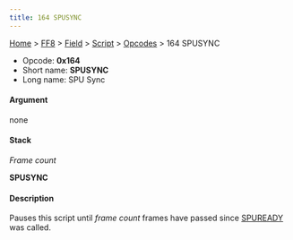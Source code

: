 ```yaml
---
title: 164 SPUSYNC
---
```


[Home](/ff7-flat-wiki/Main%20Page.md) > [FF8](/ff7-flat-wiki/FF8.md) > [Field](/ff7-flat-wiki/FF8/Field.md) > [Script](/ff7-flat-wiki/FF8/Field/Script.md) > [Opcodes](/ff7-flat-wiki/FF8/Field/Script/Opcodes.md) > 164 SPUSYNC

-   Opcode: **0x164**
-   Short name: **SPUSYNC**
-   Long name: SPU Sync

#### Argument

none

#### Stack

  
*Frame count*

**SPUSYNC**

#### Description

Pauses this script until *frame count* frames have passed since
[SPUREADY][] was called.

  [SPUREADY]: /ff7-flat-wiki/FF8/Field/Script/Opcodes/056%20SPUREADY.md "wikilink"
